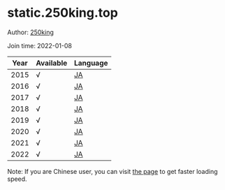 # static.250king.top

Author: [250king](https://github.com/250king)

Join time: 2022-01-08

| Year | Available | Language                                  |
|------|-----------|-------------------------------------------|
| 2015 | √         | [JA](https://static.250king.top/af/2015/) |
| 2016 | √         | [JA](https://static.250king.top/af/2016/) |
| 2017 | √         | [JA](https://static.250king.top/af/2017/) |
| 2018 | √         | [JA](https://static.250king.top/af/2018/) |
| 2019 | √         | [JA](https://static.250king.top/af/2019/) |
| 2020 | √         | [JA](https://static.250king.top/af/2020/) |
| 2021 | √         | [JA](https://static.250king.top/af/2021/) |
| 2022 | √         | [JA](https://static.250king.top/af/2022/) |

Note: If you are Chinese user, you can visit [the page](https://static.250king.top/af/) to get faster loading speed.
